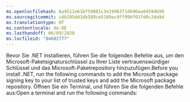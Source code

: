 ```yaml
---
ms.openlocfilehash: 6a9511e61bf59081c3e19963f1d696aa84594b99
ms.sourcegitcommit: cdb295dd1db589ce5169ac9ff096f01fd0c2da9d
ms.translationtype: HT
ms.contentlocale: de-DE
ms.lasthandoff: 06/09/2020
ms.locfileid: "84602777"
---
```


<span data-ttu-id="0fbcc-101">Bevor Sie .NET installieren, führen Sie die folgenden Befehle aus, um den Microsoft-Paketsignaturschlüssel zu Ihrer Liste vertrauenswürdiger Schlüssel und das Microsoft-Paketrepository hinzuzufügen.</span><span class="sxs-lookup"><span data-stu-id="0fbcc-101">Before you install .NET, run the following commands to add the Microsoft package signing key to your list of trusted keys and add the Microsoft package repository.</span></span> <span data-ttu-id="0fbcc-102">Öffnen Sie ein Terminal, und führen Sie die folgenden Befehle aus:</span><span class="sxs-lookup"><span data-stu-id="0fbcc-102">Open a terminal and run the following commands:</span></span>
